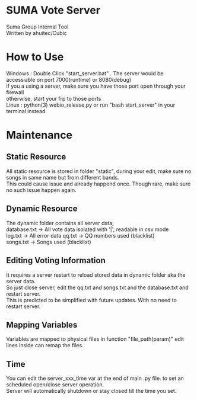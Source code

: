 # SUMA Vote Server

Suma Group Internal Tool   
Written by ahuitec/Cubic

# How to Use
Windows : Double Click "start_server.bat" . The server would be accessiable on port 7000(runtime) or 8080(debug)   
if you a using a server, make sure you have those port open through your firewall    
otherwise, start your frp to those ports     
Linux : python(3) webio_release.py or run "bash start_server" in your terminal instead    

# Maintenance
## Static Resource
All static resource is stored in folder "static", during your edit, make sure no songs in same name but from different bands.   
This could cause issue and already happend once. Though rare, make sure no such issue happen again.   
## Dynamic Resource
The dynamic folder contains all server data;   
database.txt  ->   All vote data isolated with '|', readable in csv mode    
log.txt       ->   All error data
qq.txt        ->   QQ numbers used (blacklist)   
songs.txt     ->   Songs used (blacklist)    
## Editing Voting Information
It requires a server restart to reload stored data in dynamic folder aka the server data.   
So just close server, edit the qq.txt and songs.txt and the database.txt and restart server.    
This is predicted to be simplified with future updates. With no need to restart server.   
## Mapping Variables
Variables are mapped to physical files in function "file_path(param)" 
edit lines inside can remap the files.   
## Time
You can edit the server_xxx_time var at the end of main .py file. to set an scheduled open/close server operation.    
Server will automatically shutdown or stay closed till the time you set.   


